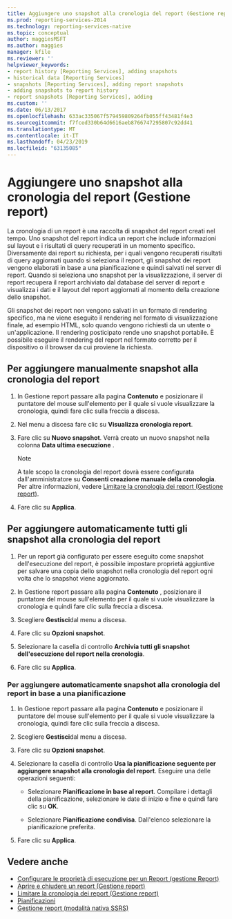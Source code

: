 ```yaml
---
title: Aggiungere uno snapshot alla cronologia del report (Gestione report) | Microsoft Docs
ms.prod: reporting-services-2014
ms.technology: reporting-services-native
ms.topic: conceptual
author: maggiesMSFT
ms.author: maggies
manager: kfile
ms.reviewer: ''
helpviewer_keywords:
- report history [Reporting Services], adding snapshots
- historical data [Reporting Services]
- snapshots [Reporting Services], adding report snapshots
- adding snapshots to report history
- report snapshots [Reporting Services], adding
ms.custom: ''
ms.date: 06/13/2017
ms.openlocfilehash: 633ac335067f579459809264fb055ff43481f4e3
ms.sourcegitcommit: f7fced330b64d6616aeb8766747295807c92dd41
ms.translationtype: MT
ms.contentlocale: it-IT
ms.lasthandoff: 04/23/2019
ms.locfileid: "63135085"
---
```

# <a name="add-a-snapshot-to-report-history-report-manager"></a>Aggiungere uno snapshot alla cronologia del report (Gestione report)

La cronologia di un report è una raccolta di snapshot del report creati nel tempo. Uno snapshot del report indica un report che include informazioni sul layout e i risultati di query recuperati in un momento specifico. Diversamente dai report su richiesta, per i quali vengono recuperati risultati di query aggiornati quando si seleziona il report, gli snapshot dei report vengono elaborati in base a una pianificazione e quindi salvati nel server di report. Quando si seleziona uno snapshot per la visualizzazione, il server di report recupera il report archiviato dal database del server di report e visualizza i dati e il layout del report aggiornati al momento della creazione dello snapshot.  
  
Gli snapshot dei report non vengono salvati in un formato di rendering specifico, ma ne viene eseguito il rendering nel formato di visualizzazione finale, ad esempio HTML, solo quando vengono richiesti da un utente o un'applicazione. Il rendering posticipato rende uno snapshot portabile. È possibile eseguire il rendering del report nel formato corretto per il dispositivo o il browser da cui proviene la richiesta.  
  
## <a name="to-manually-add-snapshots-to-report-history"></a>Per aggiungere manualmente snapshot alla cronologia del report

1. In Gestione report passare alla pagina **Contenuto** e posizionare il puntatore del mouse sull'elemento per il quale si vuole visualizzare la cronologia, quindi fare clic sulla freccia a discesa.
  
2. Nel menu a discesa fare clic su **Visualizza cronologia report**.  
  
3. Fare clic su **Nuovo snapshot**. Verrà creato un nuovo snapshot nella colonna **Data ultima esecuzione** .  
  
    > [!NOTE]
    > A tale scopo la cronologia del report dovrà essere configurata dall'amministratore su **Consenti creazione manuale della cronologia**. Per altre informazioni, vedere [Limitare la cronologia dei report &#40;Gestione report&#41;](../reports/limit-report-history-report-manager.md).

4. Fare clic su **Applica**.

## <a name="to-automatically-add-all-snapshots-to-report-history"></a>Per aggiungere automaticamente tutti gli snapshot alla cronologia del report  
  
1. Per un report già configurato per essere eseguito come snapshot dell'esecuzione del report, è possibile impostare proprietà aggiuntive per salvare una copia dello snapshot nella cronologia del report ogni volta che lo snapshot viene aggiornato.  
  
2. In Gestione report passare alla pagina **Contenuto** , posizionare il puntatore del mouse sull'elemento per il quale si vuole visualizzare la cronologia e quindi fare clic sulla freccia a discesa.  
  
3. Scegliere **Gestisci**dal menu a discesa.  
  
4. Fare clic su **Opzioni snapshot**.  
  
5. Selezionare la casella di controllo **Archivia tutti gli snapshot dell'esecuzione del report nella cronologia**.  
  
6. Fare clic su **Applica**.  
  
### <a name="to-automatically-add-snapshots-to-report-history-based-on-a-schedule"></a>Per aggiungere automaticamente snapshot alla cronologia del report in base a una pianificazione  
  
1. In Gestione report passare alla pagina **Contenuto** e posizionare il puntatore del mouse sull'elemento per il quale si vuole visualizzare la cronologia, quindi fare clic sulla freccia a discesa.  
  
2. Scegliere **Gestisci**dal menu a discesa.  
  
3. Fare clic su **Opzioni snapshot**.  
  
4. Selezionare la casella di controllo **Usa la pianificazione seguente per aggiungere snapshot alla cronologia del report**. Eseguire una delle operazioni seguenti:  
  
    - Selezionare **Pianificazione in base al report**. Compilare i dettagli della pianificazione, selezionare le date di inizio e fine e quindi fare clic su **OK**.  
  
    - Selezionare **Pianificazione condivisa**. Dall'elenco selezionare la pianificazione preferita.  
  
5. Fare clic su **Applica**.  
  
## <a name="see-also"></a>Vedere anche

- [Configurare le proprietà di esecuzione per un Report &#40;gestione Report&#41;](../reports/configure-execution-properties-for-a-report-report-manager.md)
- [Aprire e chiudere un report &#40;Gestione report&#41;](../reports/open-and-close-a-report-report-manager.md)
- [Limitare la cronologia dei report &#40;Gestione report&#41;](../reports/limit-report-history-report-manager.md)
- [Pianificazioni](../subscriptions/schedules.md)   
- [Gestione report &#40;modalità nativa SSRS&#41;](../report-manager-ssrs-native-mode.md)